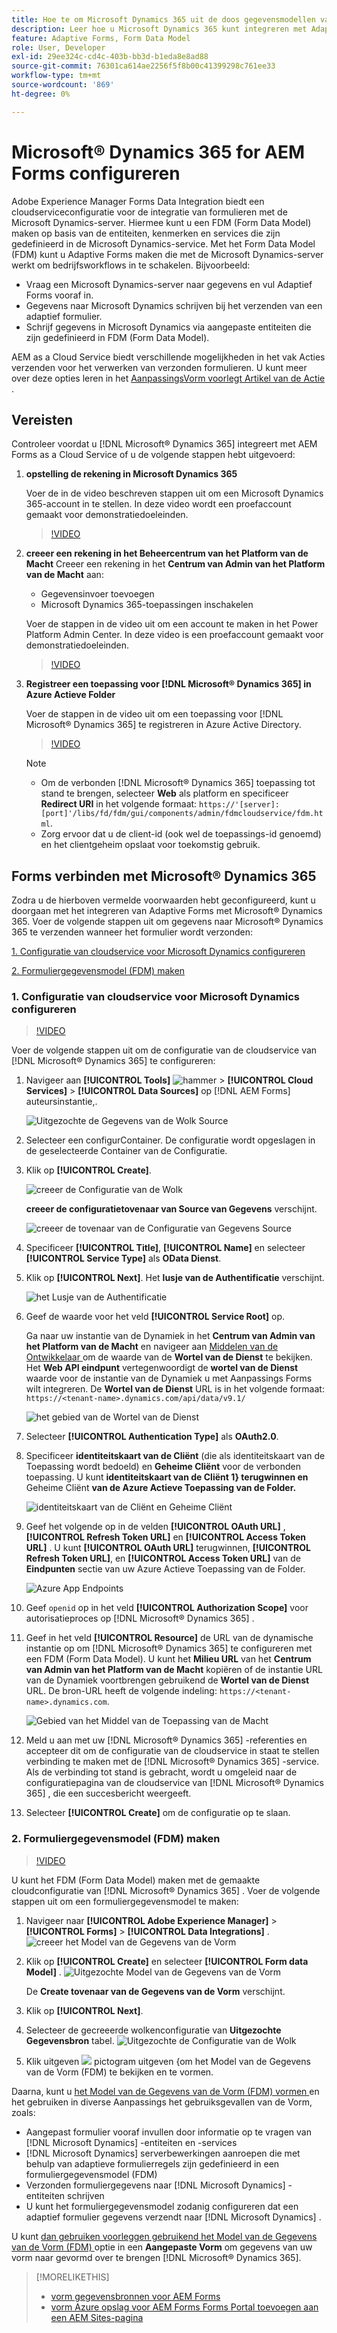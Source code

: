 ```yaml
---
title: Hoe te om Microsoft Dynamics 365 uit de doos gegevensmodellen van de vormgegevens voor Adaptive Forms te vormen?
description: Leer hoe u Microsoft Dynamics 365 kunt integreren met Adaptive Forms.
feature: Adaptive Forms, Form Data Model
role: User, Developer
exl-id: 29ee324c-cd4c-403b-bb3d-b1eda8e8ad88
source-git-commit: 76301ca614ae2256f5f8b00c41399298c761ee33
workflow-type: tm+mt
source-wordcount: '869'
ht-degree: 0%

---
```



# Microsoft® Dynamics 365 for AEM Forms configureren

Adobe Experience Manager Forms Data Integration biedt een cloudserviceconfiguratie voor de integratie van formulieren met de Microsoft Dynamics-server. Hiermee kunt u een FDM (Form Data Model) maken op basis van de entiteiten, kenmerken en services die zijn gedefinieerd in de Microsoft Dynamics-service. Met het Form Data Model (FDM) kunt u Adaptive Forms maken die met de Microsoft Dynamics-server werkt om bedrijfsworkflows in te schakelen. Bijvoorbeeld:
* Vraag een Microsoft Dynamics-server naar gegevens en vul Adaptief Forms vooraf in.
* Gegevens naar Microsoft Dynamics schrijven bij het verzenden van een adaptief formulier.
* Schrijf gegevens in Microsoft Dynamics via aangepaste entiteiten die zijn gedefinieerd in FDM (Form Data Model).

AEM as a Cloud Service biedt verschillende mogelijkheden in het vak Acties verzenden voor het verwerken van verzonden formulieren. U kunt meer over deze opties leren in het [ AanpassingsVorm voorlegt Artikel van de Actie ](/help/forms/configure-submit-actions-core-components.md).

<!-- 
[[!DNL Experience Manager Forms] Data Integration](data-integration.md) provides [!DNL Microsoft&reg; Dynamics 365] Cloud Services to integrate Adaptive Forms with out of the box Form Data Model (FDM). The Adaptive Forms can then interact with [!DNL Microsoft&reg; Dynamics 365] servers to enable business workflows. For example:

* Write data into [!DNL Microsoft&reg; Dynamics 365] on Adaptive Form submission.
* Write data in [!DNL Microsoft&reg; Dynamics 365] through custom entities defined in Form Data Model (FDM) and conversely.
* Query [!DNL Microsoft&reg; Dynamics 365]server for data and prepopulate Adaptive Forms.
* Read data from [!DNL Microsoft&reg; Dynamics 365] server.

[!DNL Microsoft&reg; Dynamics 365] cloud services and Form Data Model (FDM) are available out of the box on the [!DNL AEM Forms] Server after you [set up a development project for Forms based on Experience Manager archetype](setup-local-development-environment.md#forms-cloud-service-local-development-environment).

>[!NOTE]
>
>Microsoft&reg; Dynamics 365 cloud services and Form Data Model (FDM) are available out of the box only if you set up an [!DNL Experience Manager Forms] as a [!DNL Cloud Service] project based on [AEM Archetype 30](https://github.com/adobe/aem-project-archetype/releases/tag/aem-project-archetype-30) or later.-->

## Vereisten

Controleer voordat u [!DNL Microsoft® Dynamics 365] integreert met AEM Forms as a Cloud Service of u de volgende stappen hebt uitgevoerd:


1. **opstelling de rekening in Microsoft Dynamics 365**

   Voer de in de video beschreven stappen uit om een Microsoft Dynamics 365-account in te stellen. In deze video wordt een proefaccount gemaakt voor demonstratiedoeleinden.

   >[!VIDEO](https://video.tv.adobe.com/v/3444389/)

1. **creeer een rekening in het Beheercentrum van het Platform van de Macht**
Creeer een rekening in het **Centrum van Admin van het Platform van de Macht** aan:
   * Gegevensinvoer toevoegen
   * Microsoft Dynamics 365-toepassingen inschakelen

   Voer de stappen in de video uit om een account te maken in het Power Platform Admin Center. In deze video is een proefaccount gemaakt voor demonstratiedoeleinden.

   >[!VIDEO](https://video.tv.adobe.com/v/3444388)

1. **Registreer een toepassing voor [!DNL Microsoft® Dynamics 365] in Azure Actieve Folder**

   Voer de stappen in de video uit om een toepassing voor [!DNL Microsoft® Dynamics 365] te registreren in Azure Active Directory.

   >[!VIDEO](https://video.tv.adobe.com/v/3444369/dynamics365integration-microsoftdynamics-apiaccess-azuread-appregistration)

   >[!NOTE]
   >
   > * Om de verbonden [!DNL Microsoft® Dynamics 365] toepassing tot stand te brengen, selecteer **Web** als platform en specificeer **Redirect URI** in het volgende formaat: `https://'[server]:[port]'/libs/fd/fdm/gui/components/admin/fdmcloudservice/fdm.html`.
   > * Zorg ervoor dat u de client-id (ook wel de toepassings-id genoemd) en het clientgeheim opslaat voor toekomstig gebruik.

## Forms verbinden met Microsoft® Dynamics 365

Zodra u de hierboven vermelde voorwaarden hebt geconfigureerd, kunt u doorgaan met het integreren van Adaptive Forms met Microsoft® Dynamics 365. Voer de volgende stappen uit om gegevens naar Microsoft® Dynamics 365 te verzenden wanneer het formulier wordt verzonden:

[1. Configuratie van cloudservice voor Microsoft Dynamics configureren](#1-configure-cloud-service-configuration-for-microsoft-dynamics)

[2. Formuliergegevensmodel (FDM) maken](#2-create-form-data-model-fdm)

### 1. Configuratie van cloudservice voor Microsoft Dynamics configureren

>[!VIDEO](https://video.tv.adobe.com/v/3444370/cloudconfiguration-dataintegration-adobeexperiencemanager-aemforms-microsoftdynamics)

Voer de volgende stappen uit om de configuratie van de cloudservice van [!DNL Microsoft® Dynamics 365] te configureren:

1. Navigeer aan **[!UICONTROL Tools]** ![ hammer ](assets/hammer.png) > **[!UICONTROL Cloud Services]** > **[!UICONTROL Data Sources]** op [!DNL AEM Forms] auteursinstantie,.

   ![ Uitgezochte de Gegevens van de Wolk Source ](/help/forms/assets/dynamics-data-source.png)
1. Selecteer een configurContainer. De configuratie wordt opgeslagen in de geselecteerde Container van de Configuratie.
1. Klik op **[!UICONTROL Create]**.

   ![ creeer de Configuratie van de Wolk ](/help/forms/assets/dynamics-select-configuration.png)

   **creeer de configuratietovenaar van Source van Gegevens** verschijnt.

   ![ creeer de tovenaar van de Configuratie van Gegevens Source ](/help/forms/assets/dynamics-create-data-configuration.png)

1. Specificeer **[!UICONTROL Title]**, **[!UICONTROL Name]** en selecteer **[!UICONTROL Service Type]** als **OData Dienst**.
1. Klik op **[!UICONTROL Next]**. Het **lusje van de Authentificatie** verschijnt.

   ![ het Lusje van de Authentificatie ](/help/forms/assets/dynamics-authentication-tab.png)

1. Geef de waarde voor het veld **[!UICONTROL Service Root]** op.

   Ga naar uw instantie van de Dynamiek in het **Centrum van Admin van het Platform van de Macht** en navigeer aan [ Middelen van de Ontwikkelaar ](https://docs.microsoft.com/en-us/powerapps/developer/data-platform/view-download-developer-resources) om de waarde van de **Wortel van de Dienst** te bekijken. Het **Web API eindpunt** vertegenwoordigt de **wortel van de Dienst** waarde voor de instantie van de Dynamiek u met Aanpassings Forms wilt integreren. De **Wortel van de Dienst** URL is in het volgende formaat: `https://<tenant-name>.dynamics.com/api/data/v9.1/`

   ![ het gebied van de Wortel van de Dienst ](/help/forms/assets/dynamics-service-root.png)

1. Selecteer **[!UICONTROL Authentication Type]** als **OAuth2.0**.
1. Specificeer **identiteitskaart van de Cliënt** (die als identiteitskaart van de Toepassing wordt bedoeld) en **Geheime Cliënt** voor de verbonden toepassing.
U kunt **identiteitskaart van de Cliënt 1&rbrace; terugwinnen en** Geheime Cliënt **van de Azure Actieve Toepassing van de Folder.**

   ![ identiteitskaart van de Cliënt en Geheime Cliënt ](/help/forms/assets/dynamics-azure-app-resgistration.png)

1. Geef het volgende op in de velden **[!UICONTROL OAuth URL]** , **[!UICONTROL Refresh Token URL]** en **[!UICONTROL Access Token URL]** .
U kunt **[!UICONTROL OAuth URL]** terugwinnen, **[!UICONTROL Refresh Token URL]**, en **[!UICONTROL Access Token URL]** van de **Eindpunten** sectie van uw Azure Actieve Toepassing van de Folder.

   ![ Azure App Endpoints ](/help/forms/assets/dynamics-azure-app-endpoints.png)

1. Geef `openid` op in het veld **[!UICONTROL Authorization Scope]** voor autorisatieproces op [!DNL Microsoft® Dynamics 365] .
1. Geef in het veld **[!UICONTROL Resource]** de URL van de dynamische instantie op om [!DNL Microsoft® Dynamics 365] te configureren met een FDM (Form Data Model).
U kunt het **Milieu URL** van het **Centrum van Admin van het Platform van de Macht** kopiëren of de instantie URL van de Dynamiek voortbrengen gebruikend de **Wortel van de Dienst** URL. De bron-URL heeft de volgende indeling: `https://<tenant-name>.dynamics.com`.

   ![ Gebied van het Middel van de Toepassing van de Macht ](/help/forms/assets/dynamics-resource-field.png)

1. Meld u aan met uw [!DNL Microsoft® Dynamics 365] -referenties en accepteer dit om de configuratie van de cloudservice in staat te stellen verbinding te maken met de [!DNL Microsoft® Dynamics 365] -service. Als de verbinding tot stand is gebracht, wordt u omgeleid naar de configuratiepagina van de cloudservice van [!DNL Microsoft® Dynamics 365] , die een succesbericht weergeeft.
1. Selecteer **[!UICONTROL Create]** om de configuratie op te slaan.

### 2. Formuliergegevensmodel (FDM) maken

>[!VIDEO](https://video.tv.adobe.com/v/3444367/aemforms-adobeexperiencemanager-formdatamodel--dataintegration-digitalforms)

U kunt het FDM (Form Data Model) maken met de gemaakte cloudconfiguratie van [!DNL Microsoft® Dynamics 365] . Voer de volgende stappen uit om een formuliergegevensmodel te maken:

1. Navigeer naar **[!UICONTROL Adobe Experience Manager]** > **[!UICONTROL Forms]** > **[!UICONTROL Data Integrations]** .
   ![ creeer het Model van de Gegevens van de Vorm ](/help/forms/assets/dynamics-create-fdm.png)

1. Klik op **[!UICONTROL Create]** en selecteer **[!UICONTROL Form data Model]** .
   ![ Uitgezochte Model van de Gegevens van de Vorm ](/help/forms/assets/dynamics-select-fdm.png)

   De **Create tovenaar van de Gegevens van de Vorm** verschijnt.
1. Klik op **[!UICONTROL Next]**.
1. Selecteer de gecreeerde wolkenconfiguratie van **Uitgezochte Gegevensbron** tabel.
   ![ Uitgezochte de Configuratie van de Wolk ](/help/forms/assets/dynamics-select-cloud-config.png)

1. Klik uitgeven ![ ](assets/edit.png) pictogram uitgeven &lbrace;om het Model van de Gegevens van de Vorm (FDM) te bekijken en te vormen.

Daarna, kunt u [ het Model van de Gegevens van de Vorm (FDM) vormen ](/help/forms/work-with-form-data-model.md#configure-services) en het gebruiken in diverse Aanpassings het gebruiksgevallen van de Vorm, zoals:

* Aangepast formulier vooraf invullen door informatie op te vragen van [!DNL Microsoft Dynamics] -entiteiten en -services
* [!DNL Microsoft Dynamics] serverbewerkingen aanroepen die met behulp van adaptieve formulierregels zijn gedefinieerd in een formuliergegevensmodel (FDM)
* Verzonden formuliergegevens naar [!DNL Microsoft Dynamics] -entiteiten schrijven
* U kunt het formuliergegevensmodel zodanig configureren dat een adaptief formulier gegevens verzendt naar [!DNL Microsoft Dynamics] .

U kunt [ dan gebruiken voorleggen gebruikend het Model van de Gegevens van de Vorm (FDM) ](/help/forms/using-form-data-model.md) optie in een **Aangepaste Vorm** om gegevens van uw vorm naar gevormd over te brengen [!DNL Microsoft® Dynamics 365].


>[!MORELIKETHIS]
>
>* [ vorm gegevensbronnen voor AEM Forms ](/help/forms/configure-data-sources.md)
>* [ vorm Azure opslag voor AEM Forms ](/help/forms/configure-azure-storage.md)
>  [Forms Portal toevoegen aan een AEM Sites-pagina ](/help/forms/configure-forms-portal.md)
